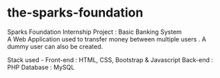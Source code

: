 # the-sparks-foundation
Sparks Foundation Internship Project : Basic Banking System  
A Web Application used to transfer money between multiple users . A dummy user can also be created.  

Stack used - 
Front-end : HTML, CSS, Bootstrap & Javascript 
Back-end : PHP 
Database : MySQL   

